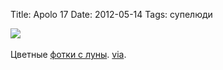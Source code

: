 Title: Apolo 17
Date: 2012-05-14
Tags: супелюди

<div class="text"><img src="http://dl.dropbox.com/u/140528/site/appolo17.jpg" /><br /><br />
Цветные <a href="http://especiales.lainformacion.com/ciencia/apolo-zoom">фотки c луны</a>. <a href="http://mi3ch.livejournal.com/2090451.html">via</a>.</div>